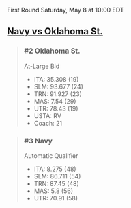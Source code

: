 First Round
Saturday, May 8 at 10:00 EDT
## [Navy vs Oklahoma St.](https://www.ncaa.com/game/5833392) 

> ### #2 Oklahoma St.  
> At-Large Bid  
> - ITA: 35.308 (19)  
> - SLM: 93.677 (24)  
> - TRN: 91.927 (23)  
> - MAS: 7.54 (29)  
> - UTR: 78.43 (19)  
> - USTA: RV  
> - Coach: 21  

> ### #3 Navy  
> Automatic Qualifier  
> - ITA: 8.275 (48)  
> - SLM: 86.711 (54)  
> - TRN: 87.45 (48)  
> - MAS: 5.8 (56)  
> - UTR: 70.91 (58)  